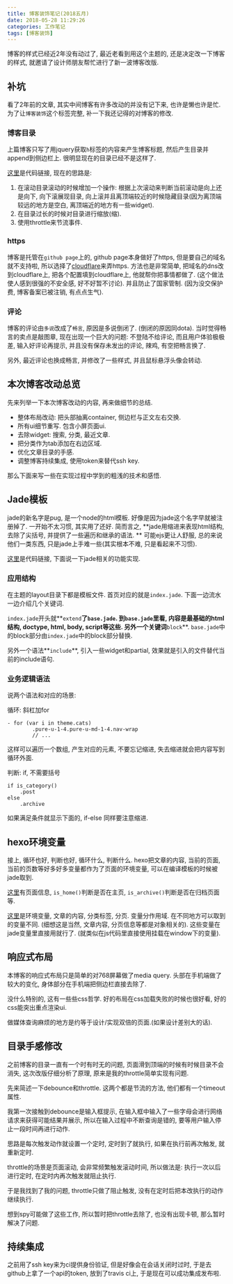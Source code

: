 ```yaml
---
title: 博客装饰笔记(2018五月)
date: 2018-05-28 11:29:26
categories: 工作笔记
tags: [博客装饰]
---
```

博客的样式已经近2年没有动过了, 最近老看到用这个主题的, 还是决定改一下博客的样式, 就邀请了设计师朋友帮忙进行了新一波博客改版.

<!--more-->

## 补坑

看了2年前的文章, 其实中间博客有许多改动的并没有记下来, 也许是懒也许是忙. 为了让`博客装饰`这个标签完整, 补一下我还记得的对博客的修改.

### 博客目录

上篇博客只写了用jquery获取`h`标签的内容来产生博客标题, 然后产生目录并append到侧边栏上. 很明显现在的目录已经不是这样了.

[这里](https://github.com/cwj0417/fjonas.github.io/blob/source/themes/wwj/source/js/post.js)是代码链接, 现在的思路是: 

1. 在滚动目录滚动的时候增加一个操作: 根据上次滚动来判断当前滚动是向上还是向下, 向下滚展现目录, 向上滚并且离顶端较近的时候隐藏目录(因为离顶端较远的地方是空白, 离顶端近的地方有一些widget).
2. 在目录过长的时候对目录进行缩放(缩).
3. 使用throttle来节流事件.

### https

博客是托管在`github page`上的, github page本身做好了https, 但是要自己的域名就不支持啦, 所以选择了[cloudflare](https://www.cloudflare.com/)来弄https. 方法也是非常简单, 把域名的dns改到cloudflare上, 把各个配置填到cloudflare上, 他就帮你把事情都做了. (这个做法使人感到很强的不安全感, 好不好暂不讨论). 并且防止了国家管制. (因为没交保护费, 博客备案已被注销, 有点点生气).

### 评论

博客的评论由`多说`改成了`畅言`, 原因是多说倒闭了. (倒闭的原因同dota). 当时觉得畅言的卖点是敲图章, 现在出现一个巨大的问题:  不登陆不给评论, 而且用户体验极极差, 输入好评论再提示, 并且没有保存未发出的评论, 辣鸡, 有空把畅言换了.

另外, 最近评论也换成畅言, 并修改了一些样式, 并且鼠标悬浮头像会转动.

## 本次博客改动总览

先来列举一下本次博客改动的内容, 再来做细节的总结.

+ 整体布局改动: 把头部抽离container, 侧边栏与正文左右交换.
+ 所有ui细节重写. 包含小屏页面ui.
+ 去除widget: 搜索, 分类, 最近文章.
+ 把分类作为tab添加在右边区域.
+ 优化文章目录的手感.
+ 调整博客持续集成, 使用token来替代ssh key.

那么下面来写一些在实现过程中学到的粗浅的技术和感悟.

## Jade模板

jade的新名字是pug, 是一个node的html模板. 好像是因为jade这个名字早就被注册掉了. 一开始不太习惯, 其实用了还好. 简而言之, **jade用缩进来表现html结构, 去除了尖括号, 并提供了一些遍历和继承的语法. ** 可能ejs更让人舒服, 总的来说他们一类东西, 只是jade上手难一些(其实根本不难, 只是看起来不习惯).

[这里](https://github.com/cwj0417/fjonas.github.io/blob/source/themes/wwj/layout/base.jade)是代码链接, 下面说一下jade相关的功能实现.

### 应用结构

在主题的layout目录下都是模板文件. 首页对应的就是`index.jade`. 下面一边流水一边介绍几个关键词.

`index.jade`开头就**`extend`**了`base.jade`. 到`base.jade`里看, 内容是最基础的html结构, doctype, html, body, script等这些. 另外一个关键词**`block`**. `base.jade`中的block部分由`index.jade`中的block部分替换.

另外一个语法**`include`**, 引入一些widget和partial, 效果就是引入的文件替代当前的include语句.

### 业务逻辑语法

说两个语法和对应的场景:

循环: 斜杠加for

```jade
- for (var i in theme.cats)
		.pure-u-1-4.pure-u-md-1-4.nav-wrap
		// ...
```

这样可以遍历一个数组, 产生对应的元素, 不要忘记缩进, 失去缩进就会把内容写到循环外面.

判断: if, 不需要括号

```
if is_category()
	.post
else
	.archive
```

如果满足条件就显示下面的, if-else 同样要注意缩进.

## hexo环境变量

接上, 循环也好, 判断也好, 循环什么, 判断什么. hexo把文章的内容, 当前的页面, 当前的页数等好多好多变量都作为了页面的环境变量, 可以在编译模板的时候被jade取到.

[这里](https://hexo.io/docs/helpers.html)有页面信息, `is_home()`判断是否在主页, `is_archive()`判断是否在归档页面等.

[这里](https://hexo.io/docs/variables.html)是环境变量, 文章的内容, 分类标签, 分页. 变量分作用域. 在不同地方可以取到的变量不同. (细想这是当然, 文章内容, 分页信息等都是对象相关的). 这些变量在jade变量里直接用就行了. (就类似在js代码里直接使用挂载在window下的变量).

## 响应式布局

本博客的响应式布局只是简单的对768屏幕做了media query. 头部在手机端做了较大的变化, 身体部分在手机端把侧边栏直接去除了.

没什么特别的, 这有一些些css哲学. 好的布局在css加载失败的时候也很好看, 好的css能突出重点渲染ui.

做媒体查询麻烦的地方是约等于设计/实现双倍的页面.(如果设计差别大的话).

## 目录手感修改

之前博客的目录一直有一个时有时无的问题, 页面滑到顶端的时候有时候目录不会消失, 这次改版仔细分析了原理, 原来是我的throttle简单实现有问题.

先来简述一下debounce和throttle. 这两个都是节流的方法, 他们都有一个timeout属性.

我第一次接触到debounce是输入框提示, 在输入框中输入了一些字母会进行网络请求来获得可能结果并展示, 所以在输入过程中不断查询是错的, 要等用户输入停止一段时间再进行动作.

思路是每次触发动作就设置一个定时, 定时到了就执行, 如果在执行前再次触发, 就重新定时.

throttle的场景是页面滚动, 会非常频繁触发滚动时间, 所以做法是: 执行一次以后进行定时, 在定时内再次触发就阻止执行.

于是我找到了我的问题, throttle只做了阻止触发, 没有在定时后把本改执行的动作继续执行.

想到spy可能做了这些工作, 所以暂时把throttle去除了, 也没有出现卡顿, 那么暂时解决了问题.

## 持续集成

之前用了ssh key来为ci提供身份验证, 但是好像会在会话关闭时过时, 于是去github上拿了一个api的token, 放到了travis ci上, 于是现在可以成功集成发布啦.